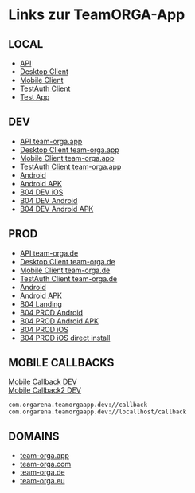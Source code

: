 # Links zur TeamORGA-App

## LOCAL

* [API](http://localhost:4400)
* [Desktop Client](http://localhost:4401)
* [Mobile Client](http://localhost:4402)
* [TestAuth Client](http://localhost:4411)
* [Test App](http://localhost:4410)

## DEV

* [API team-orga.app](https://api-dev.team-orga.app)
* [Desktop Client team-orga.app](https://client-dev.team-orga.app)
* [Mobile Client team-orga.app](https://mobile-dev.team-orga.app)
* [TestAuth Client team-orga.app](https://testauth-dev.team-orga.app)
* [Android](https://gateway-dev.team-orga.app/downloads/com.orgarena.teamorgaapp.dev/android.install.html)
* [Android APK](https://gateway-dev.team-orga.app/downloads/com.orgarena.teamorgaapp.dev/teamorga-apps-mobile-teamorga_mobile_dev.apk)
* [B04 DEV iOS](https://gateway-dev.team-orga.app/downloads/com.bayer04.teamorgaapp.dev/ios.install.html)
* [B04 DEV Android](https://gateway-dev.team-orga.app/downloads/com.bayer04.teamorgaapp.dev/android.install.html)
* [B04 DEV Android APK](https://gateway-dev.team-orga.app/downloads/com.bayer04.teamorgaapp.dev/teamorga-apps-mobile-teamorga_mobile_dev_b04.apk)

## PROD

* [API team-orga.de](https://api.team-orga.de)
* [Desktop Client team-orga.de](https://client.team-orga.de)
* [Mobile Client team-orga.de](https://mobile.team-orga.de)
* [TestAuth Client team-orga.de](https://testauth.team-orga.de)
* [Android](https://gateway.team-orga.de/downloads/com.orgarena.teamorgaapp.prod/android.install.html)
* [Android APK](https://gateway.team-orga.de/downloads/com.orgarena.teamorgaapp.prod/teamorga-apps-mobile-teamorga_mobile_prod.apk)
* [B04 Landing](https://b04.team-orga.de)
* [B04 PROD Android](https://gateway.team-orga.de/downloads/com.bayer04.teamorgaapp.prod/android.install.html)
* [B04 PROD Android APK](https://gateway.team-orga.de/downloads/com.bayer04.teamorgaapp.prod/teamorga-apps-mobile-teamorga_mobile_prod_b04.apk)
* [B04 PROD iOS](https://gateway.team-orga.de/downloads/com.bayer04.teamorgaapp.prod/ios.install.html)
* [B04 PROD iOS direct install](https://gateway.team-orga.de/downloads/com.bayer04.teamorgaapp.prod/ios.install.html?install)

## MOBILE CALLBACKS

<a href="com.orgarena.teamorgaapp.dev://callback">Mobile Callback DEV</a>
<br/>
<a href="com.orgarena.teamorgaapp.dev://locallhost/callback">Mobile Callback2 DEV</a>
<br/>

```code
com.orgarena.teamorgaapp.dev://callback
com.orgarena.teamorgaapp.dev://locallhost/callback
```

## DOMAINS

* [team-orga.app](https://team-orga.app)
* [team-orga.com](https://team-orga.com)
* [team-orga.de](https://team-orga.de)
* [team-orga.eu](https://team-orga.eu)
